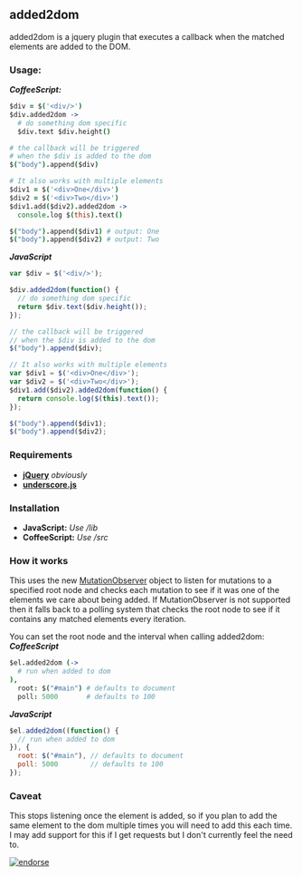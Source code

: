 ## added2dom

added2dom is a jquery plugin that executes a callback when the matched elements are added to the DOM.

### Usage:

***CoffeeScript:***

```coffeescript
$div = $('<div/>')
$div.added2dom ->
  # do something dom specific
  $div.text $div.height()

# the callback will be triggered
# when the $div is added to the dom
$("body").append($div)
```  

```coffeescript
# It also works with multiple elements
$div1 = $('<div>One</div>')
$div2 = $('<div>Two</div>')
$div1.add($div2).added2dom ->
  console.log $(this).text()

$("body").append($div1) # output: One
$("body").append($div2) # output: Two
```   

***JavaScript***

```javascript
var $div = $('<div/>');

$div.added2dom(function() {
  // do something dom specific
  return $div.text($div.height());
});

// the callback will be triggered
// when the $div is added to the dom
$("body").append($div);
```

```javascript
// It also works with multiple elements
var $div1 = $('<div>One</div>');
var $div2 = $('<div>Two</div>');
$div1.add($div2).added2dom(function() {
  return console.log($(this).text());
});

$("body").append($div1);
$("body").append($div2);
```

### Requirements
 - **[jQuery](http://jquery.com/)** *obviously*
 - **[underscore.js](http://underscorejs.org/)**

### Installation
 - **JavaScript:** *Use /lib*
 - **CoffeeScript:** *Use /src*

### How it works
This uses the new [MutationObserver](http://dvcs.w3.org/hg/domcore/raw-file/tip/Overview.html#mutation-observers) object to listen for mutations to a specified root node and checks each mutation to see if it was one of the elements we care about being added. If MutationObserver is not supported then it falls back to a polling system that checks the root node to see if it contains any matched elements every iteration.

You can set the root node and the interval when calling added2dom:
***CoffeeScript***
```coffeescript
$el.added2dom (->
  # run when added to dom
),
  root: $("#main") # defaults to document
  poll: 5000       # defaults to 100
```
***JavaScript***
```javascript
$el.added2dom((function() {
  // run when added to dom
}), {
  root: $("#main"), // defaults to document
  poll: 5000        // defaults to 100
});
```


### Caveat
This stops listening once the element is added, so if you plan to add the same element to the dom multiple times you will need to add this each time. I may add support for this if I get requests but I don't currently feel the need to.

[![endorse](http://api.coderwall.com/jisaacks/endorsecount.png)](http://coderwall.com/jisaacks)